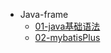 * Java-frame
  * [01-java基础语法](java/java-base/01-java-基础语法/_sidebar.md)
  * [02-mybatisPlus](java/java-frame/02-mybatisPlus/_sidebar.md)
